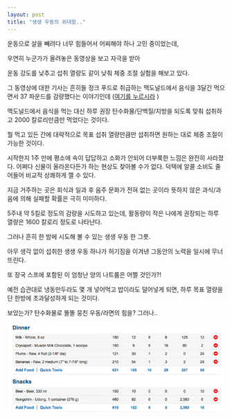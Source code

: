 ```yaml
---
layout: post
title: "생생 우동의 위대함.."
---
```



운동으로 살을 빼려다 너무 힘들어서 어찌해야 하나 고민 중이었는데,




우연히 누군가가 올려놓은 동영상을 보고 자극을 받아 




운동 강도를 낮추고 섭취 열량도 같이 낮춰 체중 조절 실험을 해보고 있다. 




그 동영상에 대한 기사는 흔히들 정크 푸드로 취급하는 맥도널드에서 음식을 3달간 먹으면서 37 파운드를 감량했다는 이야기인데 ([여기를 누르시라](http://www.usatoday.com/story/money/business/2014/01/06/mcdonalds-nutrition-fast-food-mcdonalds-menu/4339395/)
)




맥도널드에서 음식을 먹는 대신 하루 권장 탄수화물/단백질/지방을 되도록 맞춰 섭취하고 2000 칼로리만큼만 먹었다는 것이다.




뭘 먹고 있든 간에 대략적으로 목표 섭취 열량만큼만 섭취하면 원하는 대로 체중 조절이 가능한 것이다.




시작한지 1주 만에 평소에 속이 답답하고 소화가 안되어 더부룩한 느낌은 완전히 사라졌다. 어쩌다 신물이 올라온다든가 하는 현상도 찾아볼 수가 없다. 덕택에 알콜 소비도 줄어들어 비교적 상쾌하게 깰 수 있다.




지금 거주하는 곳은 회식과 일과 후 음주 문화가 전혀 없는 곳이라 뜻하지 않은 과식/과음에 의해 실패할 확률은 극히 미미하다.




5주내 약 5킬로 정도의 감량을 시도하고 있는데, 활동량이 작은 나에게 권장되는 하루 열량은 1600 칼로리 정도로 나타난다.




그러나 흔히 한 밤에 시도해 볼 수 있는 생생 우동 한 그릇.




아무 생각 없이 섭취한 생생 우동 하나가 허기짐을 이겨낸 그동안의 노력을 일시에 무너뜨린다. 




또 장국 스프에 포함된 이 엄청난 양의 나트륨은 어쩔 것인가?!




예전 습관대로 냉동만두라도 몇 개 넣어먹고 밥이라도 덜어넣게 되면, 하루 목표 열량을 단 한방에 초과달성하게 되는 것이다.




보았는가? 탄수화물로 똘똘 뭉친 우동/라면의 힘을? 그러나..






![image](/assets/images/8b7e150f85abb17dcceeeacd27685121.png)








